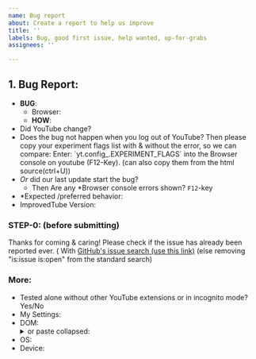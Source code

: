 ```yaml
---
name: Bug report
about: Create a report to help us improve
title: ''
labels: Bug, good first issue, help wanted, up-for-grabs
assignees: ''

---
```


## 1. Bug Report:
 - **BUG**:           <!--(clear/concise description or Screenshot or Video) -->
   -  Browser:         <!-- especially if not Chrome but Firefox / Safari / ...] -->
   -  **HOW**:       <!-- Steps to **reproduce**. (Might only happen with your settings?) -->
 -  Did YouTube change?      
 -  Does the bug not happen when you log out of YouTube?  Then please copy your experiment flags list with & without the error, so we can compare: Enter:  ´yt.config_.EXPERIMENT_FLAGS´ into the Browser console on youtube (F12-Key). (can also copy them from the html source(ctrl+U))
 - *Or* did our last update start the bug? 
   - Then Are any *Browser console errors shown? `F12`-key
 - *Expected /preferred behavior:  <!-- unless obvious -->  
 - ImprovedTube Version: <!-- [ written at the top & in the stores ]  -->

### STEP-0:  (before submitting)  
Thanks for coming & caring! Please check if the issue has already been reported ever.  ( With [GitHub's issue search (use this link)](https://github.com/ImprovedTube/ImprovedTube/issues?q=) (else removing "is:issue is:open" from the standard search)  
<!-- ( If it was posted before, you can answer/react there to give it your voice and move it up in the lists) 
         If the status is  "closed" (=fixed) recently, then Web Stores can be updated soon)
         If  it was closed month or years ago, then it might reappeared & must be fixed again.) --> 

### More: <!-- (Maybe add these details, to further increase our changes to solve the bug. Or if the bug is a riddle)-->
 - Tested alone without other YouTube extensions or in incognito mode?  Yes/No 
  - My Settings:  <!-- List your settings or export them to paste or attach
                                  ImprovedTube-Extension -> `⋮` -> Backup & reset -> Export settings
                                  You can delete/exclude YOUR BLOCKLIST if any -->  
 - DOM:             <!-- maybe attach -->  <details><summary> or paste collapsed: </summary> 
  here (How-To:  https://github.com/code-charity/youtube/wiki/Contributing#Test ) </details>
 - OS:                <!--  [e.g. Linux Ubuntu 16 /  Windows 11 / MacOS 14 Sonoma]  -->
 - Device:    

<!-- Many thanks & smiles !  -->
